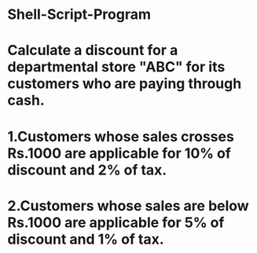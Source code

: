 # Shell-Script-Program

# Calculate a discount for a departmental store "ABC" for its customers who are paying through cash.
# 1.Customers whose sales crosses Rs.1000 are applicable for 10% of discount and 2% of tax.
# 2.Customers whose sales are below  Rs.1000 are applicable for 5% of discount and 1% of tax.
